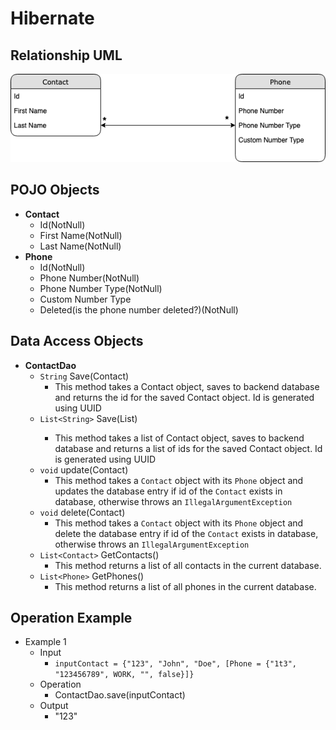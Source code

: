 # Hibernate
## Relationship UML
![alt text](https://github.com/wangborui/Hibernate/blob/master/Relationships.png)
## POJO Objects
* **Contact**
  * Id(NotNull)
  * First Name(NotNull)
  * Last Name(NotNull)
* **Phone**
  * Id(NotNull)
  * Phone Number(NotNull)
  * Phone Number Type(NotNull)
  * Custom Number Type
  * Deleted(is the phone number deleted?)(NotNull)
 
## Data Access Objects
* **ContactDao**
  * `String` Save(Contact)
    * This method takes a Contact object, saves to backend database and returns the id for the saved Contact object. Id is generated using UUID
  * `List<String>` Save(List<Contact>)
    * This method takes a list of Contact object, saves to backend database and returns a list of ids for the saved Contact object. Id is generated using UUID
  * `void` update(Contact)
    * This method takes a ``Contact`` object with its ``Phone`` object and updates the database entry if id of the ``Contact`` exists in database, otherwise throws an ``IllegalArgumentException``
  * `void` delete(Contact)
    * This method takes a ``Contact`` object with its ``Phone`` object and delete the database entry if id of the ``Contact`` exists in database, otherwise throws an ``IllegalArgumentException``
  * `List<Contact>` GetContacts()
    * This method returns a list of all contacts in the current database.
  * `List<Phone>` GetPhones()
    * This method returns a list of all phones in the current database.

## Operation Example
* Example 1
  * Input 
    * `inputContact = {"123", "John", "Doe", [Phone = {"1t3", "123456789", WORK, "", false}]}`
  * Operation
    * ContactDao.save(inputContact)
  * Output 
    * "123"


  
  
